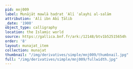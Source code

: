 ```yaml
---
pid: mnj009
label: Munājāt mawlā ḥaḍrat ʿAlī ʿalayhi al-salām
attribution: ʿAlī ibn Abī Ṭālib
_date: '1900'
object_type: calligraphy
location: the Islamic world
source: https://gallica.bnf.fr/ark:/12148/btv1b52515654h
order: '8'
layout: munajat_item
collection: munajat
thumbnail: "/img/derivatives/simple/mnj009/thumbnail.jpg"
full: "/img/derivatives/simple/mnj009/fullwidth.jpg"
---
```

